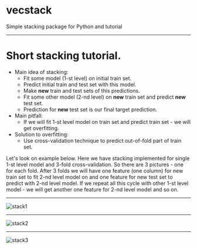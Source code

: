 # vecstack
Simple stacking package for Python and tutorial

***

# Short stacking tutorial.
* Main idea of stacking: 
  * Fit some model (1-st level) on initial train set.
  * Predict initial train and test set with this model. 
  * Make **new** train and test sets of this predictions.
  * Fit some other model (2-nd level) on **new** train set and predict **new** test set.
  * Prediction for **new** test set is our final target prediction.
* Main pitfall:
  * If we will fit 1-st level model on train set and predict train set - we will get overfitting.
* Solution to overfitting:
  * Use cross-validation technique to predict out-of-fold part of train set.
  
Let's look on example below.
Here we have stacking implemented for single 1-st level model and 3-fold cross-validation.
So there are 3 pictures - one for each fold.
After 3 folds we will have one feature (one column) for new train set to fit 2-nd level model on 
and one feature for new test set to predict with 2-nd level model.
If we repeat all this cycle with other 1-st level model - we will get another one feature for 2-nd level model and so on.

  

***
![stack1](https://github.com/vecxoz/vecstack/blob/master/tutorial/dia1.png "Fold 1 of 3")
***
![stack2](https://github.com/vecxoz/vecstack/blob/master/tutorial/dia2.png "Fold 2 of 3")
***
![stack3](https://github.com/vecxoz/vecstack/blob/master/tutorial/dia3.png "Fold 3 of 3")
